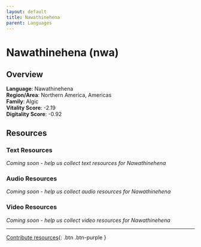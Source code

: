 ```yaml
---
layout: default
title: Nawathinehena
parent: Languages
---
```


# Nawathinehena (nwa)

## Overview

**Language**: Nawathinehena  
**Region/Area**: Northern America, Americas  
**Family**: Algic  
**Vitality Score**: -2.19  
**Digitality Score**: -0.92  

## Resources

### Text Resources
*Coming soon - help us collect text resources for Nawathinehena*

### Audio Resources
*Coming soon - help us collect audio resources for Nawathinehena*

### Video Resources
*Coming soon - help us collect video resources for Nawathinehena*

---

[Contribute resources](https://fairtrain.github.io/){: .btn .btn-purple }
